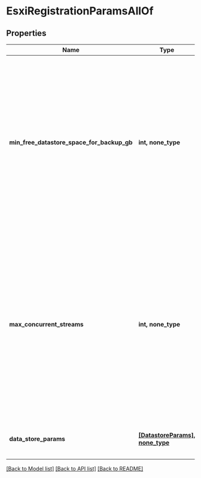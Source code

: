 # EsxiRegistrationParamsAllOf


## Properties
Name | Type | Description | Notes
------------ | ------------- | ------------- | -------------
**min_free_datastore_space_for_backup_gb** | **int, none_type** | Specifies the minimum free space (in GB) expected to be available in the datastore where the virtual disks of the VM being backed up reside. If the space available is lower than the specified value, backup will be aborted. | [optional] 
**max_concurrent_streams** | **int, none_type** | If this value is &gt; 0 and the number of streams concurrently active on a datastore is equal to it, then any further requests to access the datastore would be denied until the number of active streams reduces. This applies for all the datastores in the specified host. | [optional] 
**data_store_params** | [**[DatastoreParams], none_type**](DatastoreParams.md) | Specifies the datastore specific params. | [optional] 

[[Back to Model list]](../README.md#documentation-for-models) [[Back to API list]](../README.md#documentation-for-api-endpoints) [[Back to README]](../README.md)


